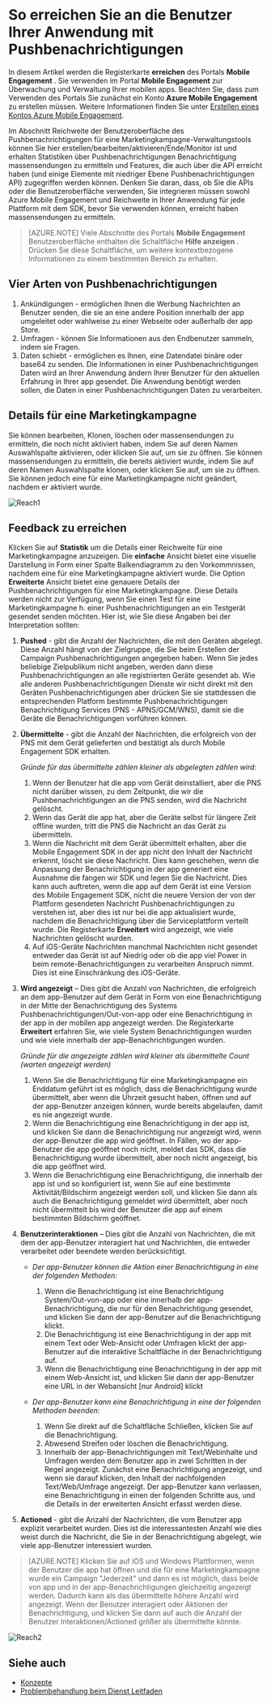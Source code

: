 <properties 
   pageTitle="Azure mobilen Engagement Benutzeroberfläche - Reichweite" 
   description="Informationen Sie zum Erreichen an die Benutzer Ihrer Anwendung mit Azure Mobile Engagement mit Pushbenachrichtigungen" 
   services="mobile-engagement" 
   documentationCenter="" 
   authors="piyushjo" 
   manager="dwrede" 
   editor=""/>

<tags
   ms.service="mobile-engagement"
   ms.devlang="na"
   ms.topic="article"
   ms.tgt_pltfrm="mobile-multiple"
   ms.workload="mobile" 
   ms.date="08/19/2016"
   ms.author="piyushjo"/>


# <a name="how-to-reach-out-to-the-users-of-your-application-with-push-notifications"></a>So erreichen Sie an die Benutzer Ihrer Anwendung mit Pushbenachrichtigungen

In diesem Artikel werden die Registerkarte **erreichen** des Portals **Mobile Engagement** . Sie verwenden im Portal **Mobile Engagement** zur Überwachung und Verwaltung Ihrer mobilen apps. Beachten Sie, dass zum Verwenden des Portals Sie zunächst ein Konto **Azure Mobile Engagement** zu erstellen müssen. Weitere Informationen finden Sie unter [Erstellen eines Kontos Azure Mobile Engagement](mobile-engagement-create.md).

Im Abschnitt Reichweite der Benutzeroberfläche des Pushbenachrichtigungen für eine Marketingkampagne-Verwaltungstools können Sie hier erstellen/bearbeiten/aktivieren/Ende/Monitor ist und erhalten Statistiken über Pushbenachrichtigungen Benachrichtigung massensendungen zu ermitteln und Features, die auch über die API erreicht haben (und einige Elemente mit niedriger Ebene Pushbenachrichtigungen API) zugegriffen werden können. Denken Sie daran, dass, ob Sie die APIs oder die Benutzeroberfläche verwenden, Sie integrieren müssen sowohl Azure Mobile Engagement und Reichweite in Ihrer Anwendung für jede Plattform mit dem SDK, bevor Sie verwenden können, erreicht haben massensendungen zu ermitteln.

>[AZURE.NOTE] Viele Abschnitte des Portals **Mobile Engagement** Benutzeroberfläche enthalten die Schaltfläche **Hilfe anzeigen** . Drücken Sie diese Schaltfläche, um weitere kontextbezogene Informationen zu einem bestimmten Bereich zu erhalten.

## <a name="four-types-of-push-notifications"></a>Vier Arten von Pushbenachrichtigungen
1.    Ankündigungen - ermöglichen Ihnen die Werbung Nachrichten an Benutzer senden, die sie an eine andere Position innerhalb der app umgeleitet oder wahlweise zu einer Webseite oder außerhalb der app Store. 
2.    Umfragen - können Sie Informationen aus den Endbenutzer sammeln, indem sie Fragen.
3.    Daten schiebt - ermöglichen es Ihnen, eine Datendatei binäre oder base64 zu senden. Die Informationen in einer Pushbenachrichtigungen Daten wird an Ihrer Anwendung ändern Ihrer Benutzer für den aktuellen Erfahrung in Ihrer app gesendet. Die Anwendung benötigt werden sollen, die Daten in einer Pushbenachrichtigungen Daten zu verarbeiten.

## <a name="campaign-details"></a>Details für eine Marketingkampagne

Sie können bearbeiten, Klonen, löschen oder massensendungen zu ermitteln, die noch nicht aktiviert haben, indem Sie auf deren Namen Auswahlspalte aktivieren, oder klicken Sie auf, um sie zu öffnen. Sie können massensendungen zu ermitteln, die bereits aktiviert wurde, indem Sie auf deren Namen Auswahlspalte klonen, oder klicken Sie auf, um sie zu öffnen. Sie können jedoch eine für eine Marketingkampagne nicht geändert, nachdem er aktiviert wurde.
 
![Reach1][18]

## <a name="reach-feedback"></a>Feedback zu erreichen

Klicken Sie auf **Statistik** um die Details einer Reichweite für eine Marketingkampagne anzuzeigen. Die **einfache** Ansicht bietet eine visuelle Darstellung in Form einer Spalte Balkendiagramm zu den Vorkommnissen, nachdem eine für eine Marketingkampagne aktiviert wurde. Die Option **Erweiterte** Ansicht bietet eine genauere Details der Pushbenachrichtigungen für eine Marketingkampagne. Diese Details werden nicht zur Verfügung, wenn Sie einen Test für eine Marketingkampagne h. einer Pushbenachrichtigungen an ein Testgerät gesendet senden möchten. Hier ist, wie Sie diese Angaben bei der Interpretation sollten:

1. **Pushed** - gibt die Anzahl der Nachrichten, die mit den Geräten abgelegt. Diese Anzahl hängt von der Zielgruppe, die Sie beim Erstellen der Campaign Pushbenachrichtigungen angegeben haben. Wenn Sie jedes beliebige Zielpublikum nicht angeben, werden dann diese Pushbenachrichtigungen an alle registrierten Geräte gesendet ab. Wie alle anderen Pushbenachrichtigungen Dienste wir nicht direkt mit den Geräten Pushbenachrichtigungen aber drücken Sie sie stattdessen die entsprechenden Platform bestimmte Pushbenachrichtigungen Benachrichtigung Services (PNS - APNS/GCM/WNS), damit sie die Geräte die Benachrichtigungen vorführen können. 

2.  **Übermittelte** - gibt die Anzahl der Nachrichten, die erfolgreich von der PNS mit dem Gerät gelieferten und bestätigt als durch Mobile Engagement SDK erhalten. 
        
    *Gründe für das übermittelte zählen kleiner als abgelegten zählen wird:*
    
    1. Wenn der Benutzer hat die app vom Gerät deinstalliert, aber die PNS nicht darüber wissen, zu dem Zeitpunkt, die wir die Pushbenachrichtigungen an die PNS senden, wird die Nachricht gelöscht.
    2. Wenn das Gerät die app hat, aber die Geräte selbst für längere Zeit offline wurden, tritt die PNS die Nachricht an das Gerät zu übermitteln. 
    3. Wenn die Nachricht mit dem Gerät übermittelt erhalten, aber die Mobile Engagement SDK in der app nicht den Inhalt der Nachricht erkennt, löscht sie diese Nachricht. Dies kann geschehen, wenn die Anpassung der Benachrichtigung in der app generiert eine Ausnahme die fangen wir SDK und legen Sie die Nachricht. Dies kann auch auftreten, wenn die app auf dem Gerät ist eine Version des Mobile Engagement SDK, nicht die neuere Version der von der Plattform gesendeten Nachricht Pushbenachrichtigungen zu verstehen ist, aber dies ist nur bei die app aktualisiert wurde, nachdem die Benachrichtigung über die Serviceplattform verteilt wurde. Die Registerkarte **Erweitert** wird angezeigt, wie viele Nachrichten gelöscht wurden. 
    4. Auf iOS-Geräte Nachrichten manchmal Nachrichten nicht gesendet entweder das Gerät ist auf Niedrig oder ob die app viel Power in beim remote-Benachrichtigungen zu verarbeiten Anspruch nimmt. Dies ist eine Einschränkung des iOS-Geräte.   

3.  **Wird angezeigt** – Dies gibt die Anzahl von Nachrichten, die erfolgreich an dem app-Benutzer auf dem Gerät in Form von eine Benachrichtigung in der Mitte der Benachrichtigung des Systems Pushbenachrichtigungen/Out-von-app oder eine Benachrichtigung in der app in der mobilen app angezeigt werden.  Die Registerkarte **Erweitert** erfahren Sie, wie viele System Benachrichtigungen wurden und wie viele innerhalb der app-Benachrichtigungen wurden. 
    
    *Gründe für die angezeigte zählen wird kleiner als übermittelte Count (warten angezeigt werden)*
    
    1. Wenn Sie die Benachrichtigung für eine Marketingkampagne ein Enddatum geführt ist es möglich, dass die Benachrichtigung wurde übermittelt, aber wenn die Uhrzeit gesucht haben, öffnen und auf der app-Benutzer anzeigen können, wurde bereits abgelaufen, damit es nie angezeigt wurde.   
    2. Wenn die Benachrichtigung eine Benachrichtigung in der app ist, und klicken Sie dann die Benachrichtigung nur angezeigt wird, wenn der app-Benutzer die app wird geöffnet. In Fällen, wo der app-Benutzer die app geöffnet noch nicht, meldet das SDK, dass die Benachrichtigung wurde übermittelt, aber noch nicht angezeigt, bis die app geöffnet wird. 
    2. Wenn die Benachrichtigung eine Benachrichtigung, die innerhalb der app ist und so konfiguriert ist, wenn Sie auf eine bestimmte Aktivität/Bildschirm angezeigt werden soll, und klicken Sie dann als auch die Benachrichtigung gemeldet wird übermittelt, aber noch nicht übermittelt bis wird der Benutzer die app auf einem bestimmten Bildschirm geöffnet. 
    
4.  **Benutzerinteraktionen** – Dies gibt die Anzahl von Nachrichten, die mit dem der app-Benutzer interagiert hat und Nachrichten, die entweder verarbeitet oder beendete werden berücksichtigt. 

    - *Der app-Benutzer können die Aktion einer Benachrichtigung in eine der folgenden Methoden:*
            
        1. Wenn die Benachrichtigung ist eine Benachrichtigung System/Out-von-app oder eine innerhalb der app-Benachrichtigung, die nur für den Benachrichtigung gesendet, und klicken Sie dann der app-Benutzer auf die Benachrichtigung klickt.
        2. Die Benachrichtigung ist eine Benachrichtigung in der app mit einem Text oder Web-Ansicht oder Umfragen klickt der app-Benutzer auf die interaktive Schaltfläche in der Benachrichtigung auf.
        3. Wenn die Benachrichtigung eine Benachrichtigung in der app mit einem Web-Ansicht ist, und klicken Sie dann der app-Benutzer eine URL in der Webansicht [nur Android] klickt
    
    - *Der app-Benutzer kann eine Benachrichtigung in eine der folgenden Methoden beenden:*
    
        1. Wenn Sie direkt auf die Schaltfläche Schließen, klicken Sie auf die Benachrichtigung. 
        2. Abwesend Streifen oder löschen die Benachrichtigung. 
        3. Innerhalb der app-Benachrichtigungen mit Text/Webinhalte und Umfragen werden dem Benutzer app in zwei Schritten in der Regel angezeigt. Zunächst eine Benachrichtigung angezeigt, und wenn sie darauf klicken, den Inhalt der nachfolgenden Text/Web/Umfrage angezeigt. Der app-Benutzer kann verlassen, eine Benachrichtigung in einen der folgenden Schritte aus, und die Details in der erweiterten Ansicht erfasst werden diese. 

5.  **Actioned** - gibt die Anzahl der Nachrichten, die vom Benutzer app explizit verarbeitet wurden. Dies ist die interessantesten Anzahl wie dies weist durch die Nachricht, die Sie in der Benachrichtigung abgelegt, wie viele app-Benutzer interessiert wurden. 
 
> [AZURE.NOTE] Klicken Sie auf iOS und Windows Plattformen, wenn der Benutzer die app hat öffnen und die für eine Marketingkampagne wurde ein Campaign "Jederzeit" und dann es ist möglich, dass beide von app und in der app-Benachrichtigungen gleichzeitig angezeigt werden. Dadurch kann als das übermittelte höhere Anzahl wird angezeigt. Wenn der Benutzer interagiert oder Aktionen der Benachrichtigung, und klicken Sie dann auf auch die Anzahl der Benutzer Interaktionen/Actioned größer als übermittelte könnte. 


![Reach2][19]

## <a name="see-also"></a>Siehe auch

- [Konzepte][Link 6]
- [Problembehandlung beim Dienst Leitfaden][Link 24]

<!--Image references-->
[1]: ./media/mobile-engagement-user-interface-navigation/navigation1.png
[2]: ./media/mobile-engagement-user-interface-home/home1.png
[3]: ./media/mobile-engagement-user-interface-home/home2.png
[4]: ./media/mobile-engagement-user-interface-home/home3.png
[5]: ./media/mobile-engagement-user-interface-home/home4.png
[6]: ./media/mobile-engagement-user-interface-home/home5.png
[7]: ./media/mobile-engagement-user-interface-my-account/myaccount1.png
[8]: ./media/mobile-engagement-user-interface-my-account/myaccount2.png
[9]: ./media/mobile-engagement-user-interface-my-account/myaccount3.png
[10]: ./media/mobile-engagement-user-interface-analytics/analytics1.png
[11]: ./media/mobile-engagement-user-interface-analytics/analytics2.png
[12]: ./media/mobile-engagement-user-interface-analytics/analytics3.png
[13]: ./media/mobile-engagement-user-interface-analytics/analytics4.png
[14]: ./media/mobile-engagement-user-interface-monitor/monitor1.png
[15]: ./media/mobile-engagement-user-interface-monitor/monitor2.png
[16]: ./media/mobile-engagement-user-interface-monitor/monitor3.png
[17]: ./media/mobile-engagement-user-interface-monitor/monitor4.png
[18]: ./media/mobile-engagement-user-interface-reach/reach1.png
[19]: ./media/mobile-engagement-user-interface-reach/reach2.png
[20]: ./media/mobile-engagement-user-interface-reach-campaign/Reach-Campaign1.png
[21]: ./media/mobile-engagement-user-interface-reach-campaign/Reach-Campaign2.png
[22]: ./media/mobile-engagement-user-interface-reach-campaign/Reach-Campaign3.png
[23]: ./media/mobile-engagement-user-interface-reach-campaign/Reach-Campaign4.png
[24]: ./media/mobile-engagement-user-interface-reach-campaign/Reach-Campaign5.png
[25]: ./media/mobile-engagement-user-interface-reach-campaign/Reach-Campaign6.png
[26]: ./media/mobile-engagement-user-interface-reach-campaign/Reach-Campaign7.png
[27]: ./media/mobile-engagement-user-interface-reach-campaign/Reach-Campaign8.png
[28]: ./media/mobile-engagement-user-interface-reach-campaign/Reach-Campaign9.png
[29]: ./media/mobile-engagement-user-interface-reach-criterion/Reach-Criterion1.png
[30]: ./media/mobile-engagement-user-interface-reach-content/Reach-Content1.png
[31]: ./media/mobile-engagement-user-interface-reach-content/Reach-Content2.png
[32]: ./media/mobile-engagement-user-interface-reach-content/Reach-Content3.png
[33]: ./media/mobile-engagement-user-interface-reach-content/Reach-Content4.png
[34]: ./media/mobile-engagement-user-interface-dashboard/dashboard1.png
[35]: ./media/mobile-engagement-user-interface-segments/segments1.png
[36]: ./media/mobile-engagement-user-interface-segments/segments2.png
[37]: ./media/mobile-engagement-user-interface-segments/segments3.png
[38]: ./media/mobile-engagement-user-interface-segments/segments4.png
[39]: ./media/mobile-engagement-user-interface-segments/segments5.png
[40]: ./media/mobile-engagement-user-interface-segments/segments6.png
[41]: ./media/mobile-engagement-user-interface-segments/segments7.png
[42]: ./media/mobile-engagement-user-interface-segments/segments8.png
[43]: ./media/mobile-engagement-user-interface-segments/segments9.png
[44]: ./media/mobile-engagement-user-interface-segments/segments10.png
[45]: ./media/mobile-engagement-user-interface-segments/segments11.png
[46]: ./media/mobile-engagement-user-interface-settings/settings1.png
[47]: ./media/mobile-engagement-user-interface-settings/settings2.png
[48]: ./media/mobile-engagement-user-interface-settings/settings3.png
[49]: ./media/mobile-engagement-user-interface-settings/settings4.png
[50]: ./media/mobile-engagement-user-interface-settings/settings5.png
[51]: ./media/mobile-engagement-user-interface-settings/settings6.png
[52]: ./media/mobile-engagement-user-interface-settings/settings7.png
[53]: ./media/mobile-engagement-user-interface-settings/settings8.png
[54]: ./media/mobile-engagement-user-interface-settings/settings9.png
[55]: ./media/mobile-engagement-user-interface-settings/settings10.png
[56]: ./media/mobile-engagement-user-interface-settings/settings11.png
[57]: ./media/mobile-engagement-user-interface-settings/settings12.png
[58]: ./media/mobile-engagement-user-interface-settings/settings13.png

<!--Link references-->
[Link 1]: mobile-engagement-user-interface.md
[Link 2]: mobile-engagement-troubleshooting-guide.md
[Link 3]: mobile-engagement-how-tos.md
[Link 4]: http://go.microsoft.com/fwlink/?LinkID=525553
[Link 5]: http://go.microsoft.com/fwlink/?LinkID=525554
[Link 6]: http://go.microsoft.com/fwlink/?LinkId=525555
[Link 7]: https://account.windowsazure.com/PreviewFeatures
[Link 8]: https://social.msdn.microsoft.com/Forums/azure/home?forum=azuremobileengagement
[Link 9]: http://azure.microsoft.com/services/mobile-engagement/
[Link 10]: http://azure.microsoft.com/documentation/services/mobile-engagement/
[Link 11]: http://azure.microsoft.com/pricing/details/mobile-engagement/
[Link 12]: mobile-engagement-user-interface-navigation.md
[Link 13]: mobile-engagement-user-interface-home.md
[Link 14]: mobile-engagement-user-interface-my-account.md
[Link 15]: mobile-engagement-user-interface-analytics.md
[Link 16]: mobile-engagement-user-interface-monitor.md
[Link 17]: mobile-engagement-user-interface-reach.md
[Link 18]: mobile-engagement-user-interface-segments.md
[Link 19]: mobile-engagement-user-interface-dashboard.md
[Link 20]: mobile-engagement-user-interface-settings.md
[Link 21]: mobile-engagement-troubleshooting-guide-analytics.md
[Link 22]: mobile-engagement-troubleshooting-guide-apis.md
[Link 23]: mobile-engagement-troubleshooting-guide-push-reach.md
[Link 24]: mobile-engagement-troubleshooting-guide-service.md
[Link 25]: mobile-engagement-troubleshooting-guide-sdk.md
[Link 26]: mobile-engagement-troubleshooting-guide-sr-info.md
[Link 27]: mobile-engagement-user-interface-reach-campaign.md
[Link 28]: mobile-engagement-user-interface-reach-criterion.md
[Link 29]: mobile-engagement-user-interface-reach-content.md
 
